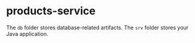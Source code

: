 # products-service

The `db` folder stores database-related artifacts.
The `srv` folder stores your Java application.
